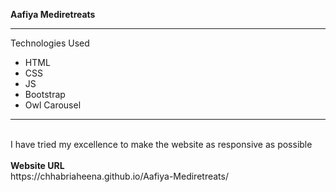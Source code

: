 <b>Aafiya Mediretreats</b>
<hr>
Technologies Used
<ul>
  <li>HTML</li>
  <li>CSS</li>
  <li>JS</li>
  <li>Bootstrap</li>
  <li>Owl Carousel</li>
</ul>
<hr>
<br>
I have tried my excellence to make the website as responsive as possible
<br>
<br>
<b>Website URL</b>
<br>
https://chhabriaheena.github.io/Aafiya-Mediretreats/
<br>
